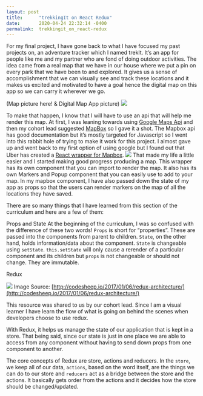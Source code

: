 ```yaml
---
layout: post
title:      "trekkingIt on React Redux"
date:       2020-04-24 22:32:14 -0400
permalink:  trekkingit_on_react-redux
---
```



For my final project, I have gone back to what I have focused my past projects on, an adventure tracker which I named trekIt. It’s an app for people like me and my partner who are fond of doing outdoor activities. The idea came from a real map that we have in our house where we put a pin on every park that we have been to and explored. It gives us a sense of accomplishment that we can visually see and track these locations and it makes us excited and motivated to have a goal hence the digital map on this app so we can carry it wherever we go.

(Map picture here! & Digital Map App picture)
![](https://i.postimg.cc/rp6j8vTF/Screen-Shot-2020-04-25-at-7-30-33-AM.png)

To make that happen, I know that I will have to use an api that will help me render this map. At first, I was leaning towards using [Google Maps Api](https://developers.google.com/maps/documentation) and then my cohort lead suggested [MapBox](https://www.mapbox.com/) so I gave it a shot. The Mapbox api has good documentation but it’s mostly targeted for Javascript so I went into this rabbit hole of trying to make it work for this project. I almost gave up and went back to my first option of using google but I found out that Uber has created a [React wrapper for Mapbox](https://visgl.github.io/react-map-gl/).
![](https://i.postimg.cc/6Qjd8gJv/Screen-Shot-2020-04-18-at-8-15-56-AM.png)
That made my life a little easier and I started making good progress producing a map. This wrapper has its own component that you can import to render the map. It also has its own Markers and Popup component that you can easily use to add to your map. In my mapbox component, I have also passed down the state of my app as props so that the users can render markers on the map of all the locations they have saved. 


There are so many things that I have learned from this section of the curriculum and here are a few of them:

Props and State
At the beginning of the curriculum, I was so confused with the difference of these two words! `Props` is short for “properties”. These are passed into the components from parent to children. `State`, on the other hand, holds information/data about the component. `State` is changeable using `setState`. `this.setState` will only cause a rerender of a particular component and its children but `props` is not changeable or should not change. They are immutable. 

Redux

![](https://i.postimg.cc/6Qjd8gJv/Screen-Shot-2020-04-18-at-8-15-56-AM.png)
Image Source: [http://codesheep.io/2017/01/06/redux-architecture/](http://codesheep.io/2017/01/06/redux-architecture/)

This resource was shared to us by our cohort lead. Since I am a visual learner I have learn the flow of what is going on behind the scenes when developers choose to use redux. 


With Redux, it helps us manage the state of our application that is kept in a store. That being said, since our state is  just in one place we are able to access from any component without having to send down props from one component to another. 

The core concepts of Redux are store, actions and reducers. In the `store`, we keep all of our data, `actions`, based on the word itself, are the things we can do to our store and `reducers` act as a bridge between the store and the actions. It basically gets order from the actions and it decides how the store should be changed/updated.
 

